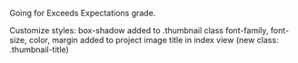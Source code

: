 Going for Exceeds Expectations grade.

Customize styles:
box-shadow added to .thumbnail class
font-family, font-size, color, margin added to project image title in index view (new class: .thumbnail-title)

